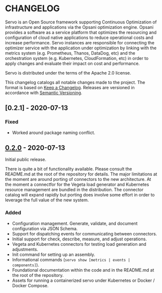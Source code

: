 # CHANGELOG

Servo is an Open Source framework supporting Continuous Optimization of infrastructure
and applications via the Opsani optimization engine. Opsani provides a software as a
service platform that optimizes the resourcing and configuration of cloud native
applications to reduce operational costs and increase performance. Servo instances are
responsible for connecting the optimizer service with the application under optimization
by linking with the metrics system (e.g. Prometheus, Thanos, DataDog, etc) and the
orchestration system (e.g. Kubernetes, CloudFormation, etc) in order to apply changes
and evaluate their impact on cost and performance.

Servo is distributed under the terms of the Apache 2.0 license. 

This changelog catalogs all notable changes made to the project. The format
is based on [Keep a Changelog](https://keepachangelog.com/en/1.0.0/). Releases are 
versioned in accordance with [Semantic Versioning](https://semver.org/spec/v2.0.0.html).

## [0.2.1] - 2020-07-13

### Fixed
- Worked around package naming conflict.

## [0.2.0] - 2020-07-13

Initial public release.

There is quite a bit of functionality available. Please consult the README.md at the
root of the repository for details. The major limitations at the moment are around porting
of connectors to the new architecture. At the moment a connectfor for the Vegeta load 
generator and Kubernetes resource management are bundled in the distribution. The connector
catalog will expand rapidly but porting does involve some effort in order to leverage the
full value of the new system.

### Added
- Configuration management. Generate, validate, and document configuration via JSON Schema.
- Support for dispatching events for communicating between connectors.
- Initial support for check, describe, measure, and adjust operations.
- Vegeta and Kubernetes connectors for testing load generation and adjustments.
- Init command for setting up an assembly.
- Informational commands (`servo show [metrics | events | components]`).
- Foundational documentation within the code and in the README.md at the root of the repository.
- Assets for running a containerized servo under Kubernetes or Docker / Docker Compose.

[Unreleased]: https://github.com/opsani/servox/compare/v0.2.0...HEAD
[0.2.0]: https://github.com/opsani/servox/releases/tag/v0.2.0
